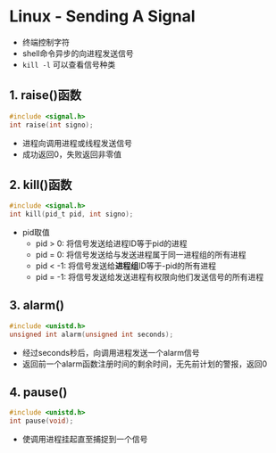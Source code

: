 # Linux - Sending A Signal

- 终端控制字符
- shell命令异步的向进程发送信号
- `kill -l` 可以查看信号种类

## 1. raise()函数

```c
#include <signal.h>
int raise(int signo);
```

- 进程向调用进程或线程发送信号
- 成功返回0，失败返回非零值

## 2. kill()函数

```c
#include <signal.h>
int kill(pid_t pid, int signo);
```

- pid取值
  - pid > 0: 将信号发送给进程ID等于pid的进程
  - pid = 0: 将信号发送给与发送进程属于同一进程组的所有进程
  - pid < -1: 将信号发送给**进程组**ID等于-pid的所有进程
  - pid = -1: 将信号发送给发送进程有权限向他们发送信号的所有进程

## 3. alarm()

```c
#include <unistd.h>
unsigned int alarm(unsigned int seconds);
```

- 经过seconds秒后，向调用进程发送一个alarm信号
- 返回前一个alarm函数注册时间的剩余时间，无先前计划的警报，返回0

## 4. pause()

```c
#include <unistd.h>
int pause(void);
```
- 使调用进程挂起直至捕捉到一个信号